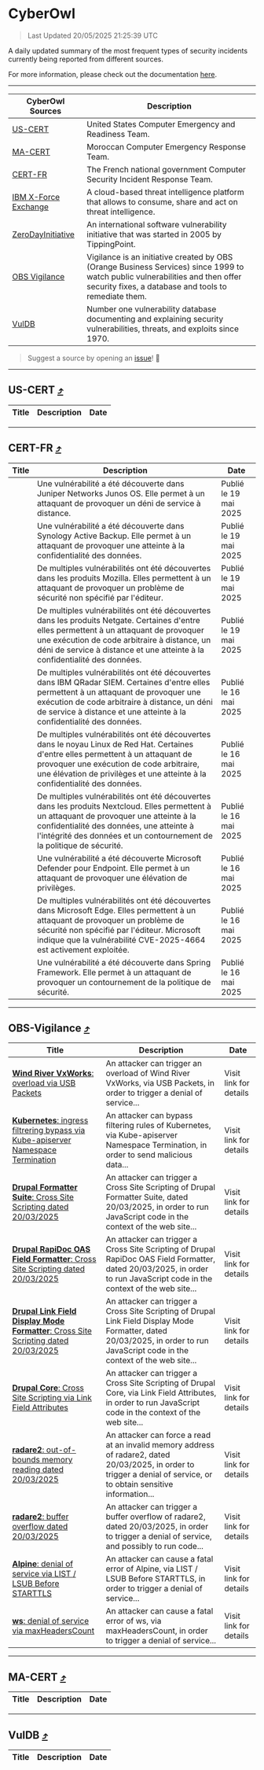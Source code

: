 
 <div id='top'></div>

# CyberOwl

 > Last Updated 20/05/2025 21:25:39 UTC
 
 A daily updated summary of the most frequent types of security incidents currently being reported from different sources.
 
 For more information, please check out the documentation [here](./docs/README.md).
 
 ---
 |CyberOwl Sources|Description|
 |---|---|
 |[US-CERT](#us-cert-arrow_heading_up)|United States Computer Emergency and Readiness Team.|
 |[MA-CERT](#ma-cert-arrow_heading_up)|Moroccan Computer Emergency Response Team.|
 |[CERT-FR](#cert-fr-arrow_heading_up)|The French national government Computer Security Incident Response Team.|
 |[IBM X-Force Exchange](#ibmcloud-arrow_heading_up)|A cloud-based threat intelligence platform that allows to consume, share and act on threat intelligence.|
 |[ZeroDayInitiative](#zerodayinitiative-arrow_heading_up)|An international software vulnerability initiative that was started in 2005 by TippingPoint.|
 |[OBS Vigilance](#obs-vigilance-arrow_heading_up)|Vigilance is an initiative created by OBS (Orange Business Services) since 1999 to watch public vulnerabilities and then offer security fixes, a database and tools to remediate them.|
 |[VulDB](#vuldb-arrow_heading_up)|Number one vulnerability database documenting and explaining security vulnerabilities, threats, and exploits since 1970.|
 
 > Suggest a source by opening an [issue](https://github.com/karimhabush/cyberowl/issues)! :raised_hands:
 ---

## US-CERT [:arrow_heading_up:](#cyberowl)

 |Title|Description|Date|
 |---|---|---|
 
 ---

## CERT-FR [:arrow_heading_up:](#cyberowl)

 |Title|Description|Date|
 |---|---|---|
 |[](https://www.cert.ssi.gouv.fr/avis/CERTFR-2025-AVI-0426/)|Une vulnérabilité a été découverte dans Juniper Networks Junos OS. Elle permet à un attaquant de provoquer un déni de service à distance.|Publié le 19 mai 2025|
 |[](https://www.cert.ssi.gouv.fr/avis/CERTFR-2025-AVI-0425/)|Une vulnérabilité a été découverte dans Synology Active Backup. Elle permet à un attaquant de provoquer une atteinte à la confidentialité des données.|Publié le 19 mai 2025|
 |[](https://www.cert.ssi.gouv.fr/avis/CERTFR-2025-AVI-0424/)|De multiples vulnérabilités ont été découvertes dans les produits Mozilla. Elles permettent à un attaquant de provoquer un problème de sécurité non spécifié par l'éditeur.|Publié le 19 mai 2025|
 |[](https://www.cert.ssi.gouv.fr/avis/CERTFR-2025-AVI-0423/)|De multiples vulnérabilités ont été découvertes dans les produits Netgate. Certaines d'entre elles permettent à un attaquant de provoquer une exécution de code arbitraire à distance, un déni de service à distance et une atteinte à la confidentialité des données.|Publié le 19 mai 2025|
 |[](https://www.cert.ssi.gouv.fr/avis/CERTFR-2025-AVI-0422/)|De multiples vulnérabilités ont été découvertes dans IBM QRadar SIEM. Certaines d'entre elles permettent à un attaquant de provoquer une exécution de code arbitraire à distance, un déni de service à distance et une atteinte à la confidentialité des données.|Publié le 16 mai 2025|
 |[](https://www.cert.ssi.gouv.fr/avis/CERTFR-2025-AVI-0421/)|De multiples vulnérabilités ont été découvertes dans le noyau Linux de Red Hat. Certaines d'entre elles permettent à un attaquant de provoquer une exécution de code arbitraire, une élévation de privilèges et une atteinte à la confidentialité des données.|Publié le 16 mai 2025|
 |[](https://www.cert.ssi.gouv.fr/avis/CERTFR-2025-AVI-0420/)|De multiples vulnérabilités ont été découvertes dans les produits Nextcloud. Elles permettent à un attaquant de provoquer une atteinte à la confidentialité des données, une atteinte à l'intégrité des données et un contournement de la politique de sécurité.|Publié le 16 mai 2025|
 |[](https://www.cert.ssi.gouv.fr/avis/CERTFR-2025-AVI-0419/)|Une vulnérabilité a été découverte Microsoft Defender pour Endpoint. Elle permet à un attaquant de provoquer une élévation de privilèges.|Publié le 16 mai 2025|
 |[](https://www.cert.ssi.gouv.fr/avis/CERTFR-2025-AVI-0418/)|De multiples vulnérabilités ont été découvertes dans Microsoft Edge. Elles permettent à un attaquant de provoquer un problème de sécurité non spécifié par l'éditeur. Microsoft indique que la vulnérabilité CVE-2025-4664 est activement exploitée.|Publié le 16 mai 2025|
 |[](https://www.cert.ssi.gouv.fr/avis/CERTFR-2025-AVI-0417/)|Une vulnérabilité a été découverte dans Spring Framework. Elle permet à un attaquant de provoquer un contournement de la politique de sécurité.|Publié le 16 mai 2025|
 
 ---

## OBS-Vigilance [:arrow_heading_up:](#cyberowl)

 |Title|Description|Date|
 |---|---|---|
 |[<a href="https://vigilance.fr/vulnerability/Wind-River-VxWorks-overload-via-USB-Packets-46641" class="noirorange"><b>Wind River VxWorks</b>: overload via USB Packets</a>](https://vigilance.fr/vulnerability/Wind-River-VxWorks-overload-via-USB-Packets-46641)|An attacker can trigger an overload of Wind River VxWorks, via USB Packets, in order to trigger a denial of service...|Visit link for details|
 |[<a href="https://vigilance.fr/vulnerability/Kubernetes-ingress-filtrering-bypass-via-Kube-apiserver-Namespace-Termination-46640" class="noirorange"><b>Kubernetes</b>: ingress filtrering bypass via Kube-apiserver Namespace Termination</a>](https://vigilance.fr/vulnerability/Kubernetes-ingress-filtrering-bypass-via-Kube-apiserver-Namespace-Termination-46640)|An attacker can bypass filtering rules of Kubernetes, via Kube-apiserver Namespace Termination, in order to send malicious data...|Visit link for details|
 |[<a href="https://vigilance.fr/vulnerability/Drupal-Formatter-Suite-Cross-Site-Scripting-dated-20-03-2025-46636" class="noirorange"><b>Drupal Formatter Suite</b>: Cross Site Scripting dated 20/03/2025</a>](https://vigilance.fr/vulnerability/Drupal-Formatter-Suite-Cross-Site-Scripting-dated-20-03-2025-46636)|An attacker can trigger a Cross Site Scripting of Drupal Formatter Suite, dated 20/03/2025, in order to run JavaScript code in the context of the web site...|Visit link for details|
 |[<a href="https://vigilance.fr/vulnerability/Drupal-RapiDoc-OAS-Field-Formatter-Cross-Site-Scripting-dated-20-03-2025-46635" class="noirorange"><b>Drupal RapiDoc OAS Field Formatter</b>: Cross Site Scripting dated 20/03/2025</a>](https://vigilance.fr/vulnerability/Drupal-RapiDoc-OAS-Field-Formatter-Cross-Site-Scripting-dated-20-03-2025-46635)|An attacker can trigger a Cross Site Scripting of Drupal RapiDoc OAS Field Formatter, dated 20/03/2025, in order to run JavaScript code in the context of the web site...|Visit link for details|
 |[<a href="https://vigilance.fr/vulnerability/Drupal-Link-Field-Display-Mode-Formatter-Cross-Site-Scripting-dated-20-03-2025-46634" class="noirorange"><b>Drupal Link Field Display Mode Formatter</b>: Cross Site Scripting dated 20/03/2025</a>](https://vigilance.fr/vulnerability/Drupal-Link-Field-Display-Mode-Formatter-Cross-Site-Scripting-dated-20-03-2025-46634)|An attacker can trigger a Cross Site Scripting of Drupal Link Field Display Mode Formatter, dated 20/03/2025, in order to run JavaScript code in the context of the web site...|Visit link for details|
 |[<a href="https://vigilance.fr/vulnerability/Drupal-Core-Cross-Site-Scripting-via-Link-Field-Attributes-46633" class="noirorange"><b>Drupal Core</b>: Cross Site Scripting via Link Field Attributes</a>](https://vigilance.fr/vulnerability/Drupal-Core-Cross-Site-Scripting-via-Link-Field-Attributes-46633)|An attacker can trigger a Cross Site Scripting of Drupal Core, via Link Field Attributes, in order to run JavaScript code in the context of the web site...|Visit link for details|
 |[<a href="https://vigilance.fr/vulnerability/radare2-out-of-bounds-memory-reading-dated-20-03-2025-46632" class="noirorange"><b>radare2</b>: out-of-bounds memory reading dated 20/03/2025</a>](https://vigilance.fr/vulnerability/radare2-out-of-bounds-memory-reading-dated-20-03-2025-46632)|An attacker can force a read at an invalid memory address of radare2, dated 20/03/2025, in order to trigger a denial of service, or to obtain sensitive information...|Visit link for details|
 |[<a href="https://vigilance.fr/vulnerability/radare2-buffer-overflow-dated-20-03-2025-46631" class="noirorange"><b>radare2</b>: buffer overflow dated 20/03/2025</a>](https://vigilance.fr/vulnerability/radare2-buffer-overflow-dated-20-03-2025-46631)|An attacker can trigger a buffer overflow of radare2, dated 20/03/2025, in order to trigger a denial of service, and possibly to run code...|Visit link for details|
 |[<a href="https://vigilance.fr/vulnerability/Alpine-denial-of-service-via-LIST-LSUB-Before-STARTTLS-46630" class="noirorange"><b>Alpine</b>: denial of service via LIST / LSUB Before STARTTLS</a>](https://vigilance.fr/vulnerability/Alpine-denial-of-service-via-LIST-LSUB-Before-STARTTLS-46630)|An attacker can cause a fatal error of Alpine, via LIST / LSUB Before STARTTLS, in order to trigger a denial of service...|Visit link for details|
 |[<a href="https://vigilance.fr/vulnerability/ws-denial-of-service-via-maxHeadersCount-44973" class="noirorange"><b>ws</b>: denial of service via maxHeadersCount</a>](https://vigilance.fr/vulnerability/ws-denial-of-service-via-maxHeadersCount-44973)|An attacker can cause a fatal error of ws, via maxHeadersCount, in order to trigger a denial of service...|Visit link for details|
 
 ---

## MA-CERT [:arrow_heading_up:](#cyberowl)

 |Title|Description|Date|
 |---|---|---|
 
 ---

## VulDB [:arrow_heading_up:](#cyberowl)

 |Title|Description|Date|
 |---|---|---|
 